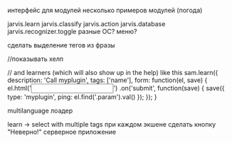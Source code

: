
интерфейс для модулей
несколько примеров модулей (погода)


jarvis.learn
jarvis.classify
jarvis.action
jarvis.database
jarvis.recognizer.toggle
разные ОС? меню?

сделать выделение тегов из фразы  


//показывать хелп

// and learners (which will also show up in the help) like this
  sam.learn({
    description: 'Call myplugin',
    tags: ['name'],
    form: function(el, save) {
      el.html('<input type="text" class="param" />')
        .on('submit', function(save) {
          save({
            type: 'myplugin',
            ping: el.find('.param').val()
          });
        });
    }


multilanguage
лоадер

learn -> select with multiple tags
при каждом экшене сделать кнопку "Неверно!"
серверное приложение
